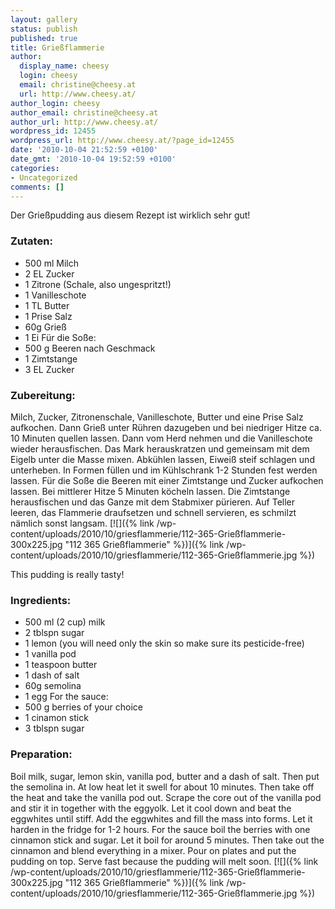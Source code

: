 ```yaml
---
layout: gallery
status: publish
published: true
title: Grießflammerie
author:
  display_name: cheesy
  login: cheesy
  email: christine@cheesy.at
  url: http://www.cheesy.at/
author_login: cheesy
author_email: christine@cheesy.at
author_url: http://www.cheesy.at/
wordpress_id: 12455
wordpress_url: http://www.cheesy.at/?page_id=12455
date: '2010-10-04 21:52:59 +0100'
date_gmt: '2010-10-04 19:52:59 +0100'
categories:
- Uncategorized
comments: []
---
```

<!--:de-->Der Grießpudding aus diesem Rezept ist wirklich sehr gut!
### Zutaten:
- 500 ml Milch
- 2 EL Zucker
- 1 Zitrone (Schale, also ungespritzt!)
- 1 Vanilleschote
- 1 TL Butter
- 1 Prise Salz
- 60g Grieß
- 1 Ei
Für die Soße:
- 500 g Beeren nach Geschmack
- 1 Zimtstange
- 3 EL Zucker
### Zubereitung:
Milch, Zucker, Zitronenschale, Vanilleschote, Butter und eine Prise Salz aufkochen. Dann Grieß unter Rühren dazugeben und bei niedriger Hitze ca. 10 Minuten quellen lassen. Dann vom Herd nehmen und die Vanilleschote wieder herausfischen. Das Mark herauskratzen und gemeinsam mit dem Eigelb unter die Masse mixen.
Abkühlen lassen, Eiweiß steif schlagen und unterheben. In Formen füllen und im Kühlschrank 1-2 Stunden fest werden lassen.
Für die Soße die Beeren mit einer Zimtstange und Zucker aufkochen lassen. Bei mittlerer Hitze 5 Minuten köcheln lassen. Die Zimtstange herausfischen und das Ganze mit dem Stabmixer pürieren.
Auf Teller leeren, das Flammerie draufsetzen und schnell servieren, es schmilzt nämlich sonst langsam.
[![]({% link /wp-content/uploads/2010/10/griesflammerie/112-365-Grießflammerie-300x225.jpg "112 365 Grießflammerie" %})]({% link /wp-content/uploads/2010/10/griesflammerie/112-365-Grießflammerie.jpg %})
<!--:--><!--:en-->This pudding is really tasty!
### Ingredients:
- 500 ml (2 cup) milk
- 2 tblspn sugar
- 1 lemon (you will need only the skin so make sure its pesticide-free)
- 1 vanilla pod
- 1 teaspoon butter
- 1 dash of salt
- 60g semolina
- 1 egg
For the sauce:
- 500 g berries of your choice
- 1 cinamon stick
- 3 tblspn sugar
### Preparation:
Boil milk, sugar, lemon skin, vanilla pod, butter and a dash of salt. Then put the semolina in. At low heat let it swell for about 10 minutes. Then take off the heat and take the vanilla pod out. Scrape the core out of the vanilla pod and stir it in together with the eggyolk.
Let it cool down and beat the eggwhites until stiff. Add the eggwhites and fill the mass into forms. Let it harden in the fridge for 1-2 hours.
For the sauce boil the berries with one cinnamon stick and sugar. Let it boil for around 5 minutes. Then take out the cinnamon and blend everything in a mixer.
Pour on plates and put the pudding on top. Serve fast because the pudding will melt soon.
[![]({% link /wp-content/uploads/2010/10/griesflammerie/112-365-Grießflammerie-300x225.jpg "112 365 Grießflammerie" %})]({% link /wp-content/uploads/2010/10/griesflammerie/112-365-Grießflammerie.jpg %})
<!--:-->
